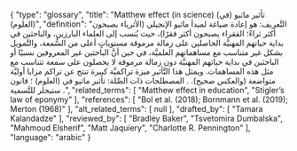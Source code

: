 {
    "type": "glossary",
    "title": "Matthew effect (in science) (تأثير ماثيو (في العلوم))",
    "definition": "التَّعريف: هو إعادة صياغة لمبدأ ماثيو الإنجيلي (الأثرياء يصبحون أكثر ثراءً؛ الفقراء يصبحون أكثر فقرًا)، حيث يُنسب إلى العلماء البارزين، والباحثين في بداية حياتهم المهنيَّة الحاصلين على زمالة مرموقة مستوياتٍ أعلى من السُّمعة، والتَّمويل بشكل غير متناسب مع مساهماتهم العلميَّة، في حين أنَّ الباحثين غير المعروفين نسبيًا أو الباحثين في بداية حياتهم المهنيَّة دون زمالة مرموقة لا يحصلون على سمعة تتناسب مع مثل هذه المساهمات. ويمثل هذا التَّأثير ميزة تراكميَّة كبيرة تنتج عن تراكم مزايا أوليَّة متواضعة (والعكس صحيح). . المصطلحات ذات الصِّلة: تأثبر ماثيو في (العلوم) ؛ قانون ستيجلر للتَّسمية .",
    "related_terms": [
        "Matthew effect in education",
        "Stigler’s law of eponymy"
    ],
    "references": [
        "Bol et al. (2018); Bornmann et al. (2019); Merton (1968)"
    ],
    "alt_related_terms": [
        null
    ],
    "drafted_by": [
        "Tamara Kalandadze"
    ],
    "reviewed_by": [
        "Bradley Baker",
        "Tsvetomira Dumbalska",
        "Mahmoud Elsherif",
        "Matt Jaquiery",
        "Charlotte R. Pennington"
    ],
    "language": "arabic"
}